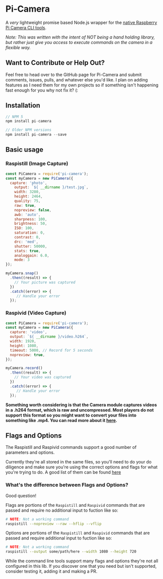 # Pi-Camera
A _very_ lightweight promise based Node.js wrapper for the [native Raspberry Pi Camera CLI tools](https://www.raspberrypi.org/documentation/usage/camera/raspicam/README.md).

_Note: This was written with the intent of NOT being a hand holding library, but rather just give you access to execute commands on the camera in a flexible way._

## Want to Contribute or Help Out?
Feel free to head over to the GitHub page for Pi-Camera and submit comments, issues, pulls, and whatever else you'd like. I plan on adding features as I need them for my own projects so if something isn't happening fast enough for you why not fix it? (:

## Installation
```javascript
// NPM 5
npm install pi-camera

// Older NPM versions
npm install pi-camera --save
```

## Basic usage
### Raspistill (Image Capture)
```javascript
const PiCamera = require('pi-camera');
const myCamera = new PiCamera({
  capture: 'photo',
	output: `${ __dirname }/test.jpg`,
	width: 3280,
	height: 2464,
	quality: 75,
	raw: true,
	nopreview: false,
	awb: 'auto',
	sharpness: 100,
	brightness: 50,
	ISO: 100,
	saturation: 0,
	contrast: 0,
	drc: 'med',
	shutter: 50000,
	stats: true,
	analoggain: 6.0,
	mode: 3
});

myCamera.snap()
  .then((result) => {
    // Your picture was captured
  })
  .catch((error) => {
     // Handle your error
  });
```
### Raspivid (Video Capture)
```javascript
const PiCamera = require('pi-camera');
const myCamera = new PiCamera({
  capture: 'video',
  output: `${ __dirname }/video.h264`,
  width: 1920,
  height: 1080,
  timeout: 5000, // Record for 5 seconds
  nopreview: true,
});

myCamera.record()
  .then((result) => {
    // Your video was captured
  })
  .catch((error) => {
     // Handle your error
  });
```

__Something worth considering is that the Camera module captures videos in a .h264 format, which is raw and uncompressed. Most players do not support this format so you might want to convert your files into something like .mp4. You can read more about it [here](https://www.raspberrypi.org/documentation/usage/camera/raspicam/raspivid.md).__

## Flags and Options
The Raspistill and Raspivid commands support a good number of parameters and options.

Currently they're all stored in the same files, so you'll need to do your do diligence and make sure you're using the correct options and flags for what you're trying to do. A good list of them can be found [here](https://www.raspberrypi.org/documentation/raspbian/applications/camera.md)

### **What's the difference between Flags and Options?**
Good question!

Flags are portions of the `Raspistill` and `Raspivid` commands that are passed and require no additional input to fuction like so:
```bash
# NOTE: Not a working command
raspistill --nopreview --raw --hflip --vflip
```

Options are portions of the `Raspistill` and `Raspivid` commands that are passed and require additional input to fuction like so:
```bash
# NOTE: Not a working command
raspistill --output some/path/here --width 1080 --height 720
```

While the command line tools support many flags and options they're not all configured in this lib. If you discover one that you need but isn't supported, consider testing it, adding it and making a PR.
